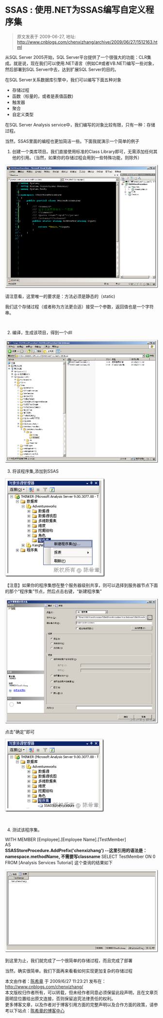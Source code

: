 # SSAS :  使用.NET为SSAS编写自定义程序集 
> 原文发表于 2009-06-27, 地址: http://www.cnblogs.com/chenxizhang/archive/2009/06/27/1512163.html 


从SQL Server 2005开始，SQL Server平台提供了一个很强大的功能：CLR集成。就是说，现在我们可以使用.NET语言（例如C#或者VB.NET)编写一些对象，然后部署到SQL Server中去，达到扩展SQL Server的目的。

 在SQL Server关系数据库引擎中，我们可以编写下面五种对象

 * 存储过程
* 函数（标量的，或者是表值函数)
* 触发器
* 聚合
* 自定义类型

 在SQL Server Analysis service中，我们编写的对象比较有限，只有一种：存储过程。

 当然，SSAS里面的编程也更加简洁一些。下面我就演示一个简单的例子

 1. 创建一个类库项目。我们直接使用标准的Class Library即可，无需添加任何其他的引用。（当然，如果你的存储过程会用到一些特殊功能，则除外）

 [![image](./images/1512163-image_thumb.png "image")](http://images.cnblogs.com/cnblogs_com/chenxizhang/WindowsLiveWriter/SSAS.NETSSAS_A029/image_2.png) 

 请注意看，这里唯一的要求是：方法必须是静态的（static)

 我们这个存储过程（或者称为方法更合适）接受一个参数，返回值也是一个字符串。

  

 2. 编译，生成该项目，得到一个dll

 [![image](./images/1512163-image_thumb_1.png "image")](http://images.cnblogs.com/cnblogs_com/chenxizhang/WindowsLiveWriter/SSAS.NETSSAS_A029/image_4.png) 

 3. 将该程序集,添加到SSAS

 [![image](./images/1512163-image_thumb_2.png "image")](http://images.cnblogs.com/cnblogs_com/chenxizhang/WindowsLiveWriter/SSAS.NETSSAS_A029/image_6.png) 

 【注意】如果你的程序集想在整个服务器级别共享，则可以选择到服务器节点下面的那个“程序集”节点，然后点击右键，“新建程序集”

 [![image](./images/1512163-image_thumb_3.png "image")](http://images.cnblogs.com/cnblogs_com/chenxizhang/WindowsLiveWriter/SSAS.NETSSAS_A029/image_8.png) 

 点击"确定"即可

 [![image](./images/1512163-image_thumb_4.png "image")](http://images.cnblogs.com/cnblogs_com/chenxizhang/WindowsLiveWriter/SSAS.NETSSAS_A029/image_10.png) 

  

 4. 测试该程序集。

 WITH MEMBER [Employee].[Employee Name].[TestMember]  
AS  
**SSASStoreProcedure.AddPrefix('chenxizhang') --这里引用的语法是：namespace.methodName, 不需要写classname** SELECT TestMember ON 0  
FROM [Analysis Services Tutorial]     这个查询的结果如下

 [![image](./images/1512163-image_thumb_5.png "image")](http://images.cnblogs.com/cnblogs_com/chenxizhang/WindowsLiveWriter/SSAS.NETSSAS_A029/image_12.png) 

 到这里为止，我们就完成了一个很简单的存储过程，而且完成了部署

 当然，确实很简单。我们下面再来看看如何实现更加复杂的存储过程

 本文由作者：[陈希章](http://www.xizhang.com) 于 2009/6/27 11:23:21 发布在：<http://www.cnblogs.com/chenxizhang/>  
 本文版权归作者所有，可以转载，但未经作者同意必须保留此段声明，且在文章页面明显位置给出原文连接，否则保留追究法律责任的权利。   
 更多博客文章，以及作者对于博客引用方面的完整声明以及合作方面的政策，请参考以下站点：[陈希章的博客中心](http://www.xizhang.com/blog.htm) 



